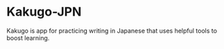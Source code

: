 # Kakugo-JPN
Kakugo is app for practicing writing in Japanese that uses helpful tools to boost learning. 
